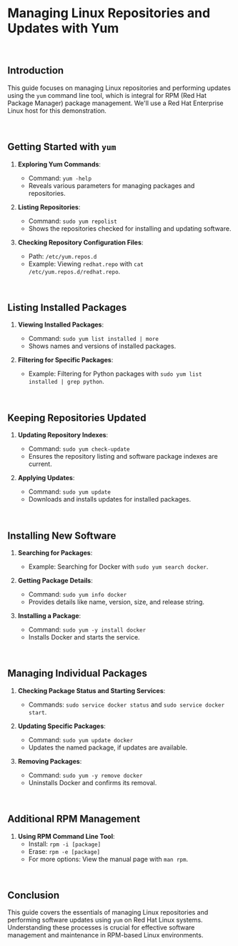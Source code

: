 # Managing Linux Repositories and Updates with Yum

<br>

## Introduction

This guide focuses on managing Linux repositories and performing updates using the `yum` command line tool, which is integral for RPM (Red Hat Package Manager) package management. We'll use a Red Hat Enterprise Linux host for this demonstration.

<br>

## Getting Started with `yum`

1. **Exploring Yum Commands**:
   - Command: `yum -help`
   - Reveals various parameters for managing packages and repositories.

2. **Listing Repositories**:
   - Command: `sudo yum repolist`
   - Shows the repositories checked for installing and updating software.

3. **Checking Repository Configuration Files**:
   - Path: `/etc/yum.repos.d`
   - Example: Viewing `redhat.repo` with `cat /etc/yum.repos.d/redhat.repo`.

<br>

## Listing Installed Packages

1. **Viewing Installed Packages**:
   - Command: `sudo yum list installed | more`
   - Shows names and versions of installed packages.

2. **Filtering for Specific Packages**:
   - Example: Filtering for Python packages with `sudo yum list installed | grep python`.

<br>

## Keeping Repositories Updated

1. **Updating Repository Indexes**:
   - Command: `sudo yum check-update`
   - Ensures the repository listing and software package indexes are current.

2. **Applying Updates**:
   - Command: `sudo yum update`
   - Downloads and installs updates for installed packages.

<br>

## Installing New Software

1. **Searching for Packages**:
   - Example: Searching for Docker with `sudo yum search docker`.

2. **Getting Package Details**:
   - Command: `sudo yum info docker`
   - Provides details like name, version, size, and release string.

3. **Installing a Package**:
   - Command: `sudo yum -y install docker`
   - Installs Docker and starts the service.

<br>

## Managing Individual Packages

1. **Checking Package Status and Starting Services**:
   - Commands: `sudo service docker status` and `sudo service docker start`.

2. **Updating Specific Packages**:
   - Command: `sudo yum update docker`
   - Updates the named package, if updates are available.

3. **Removing Packages**:
   - Command: `sudo yum -y remove docker`
   - Uninstalls Docker and confirms its removal.

<br>

## Additional RPM Management

1. **Using RPM Command Line Tool**:
   - Install: `rpm -i [package]`
   - Erase: `rpm -e [package]`
   - For more options: View the manual page with `man rpm`.

<br>

## Conclusion

This guide covers the essentials of managing Linux repositories and performing software updates using `yum` on Red Hat Linux systems. Understanding these processes is crucial for effective software management and maintenance in RPM-based Linux environments.
